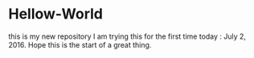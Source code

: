 # Hellow-World
this is my new repository
I am trying this for the first time today : July 2, 2016. Hope this is the start of a great thing.
